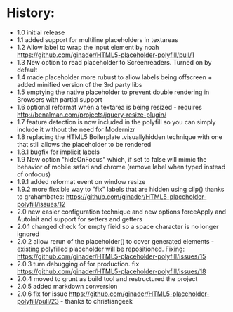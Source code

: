 History:
========
* 1.0 initial release
* 1.1 added support for multiline placeholders in textareas
* 1.2 Allow label to wrap the input element by noah https://github.com/ginader/HTML5-placeholder-polyfill/pull/1
* 1.3 New option to read placeholder to Screenreaders. Turned on by default
* 1.4 made placeholder more rubust to allow labels being offscreen + added minified version of the 3rd party libs
* 1.5 emptying the native placeholder to prevent double rendering in Browsers with partial support
* 1.6 optional reformat when a textarea is being resized - requires http://benalman.com/projects/jquery-resize-plugin/
* 1.7 feature detection is now included in the polyfill so you can simply include it without the need for Modernizr
* 1.8 replacing the HTML5 Boilerplate .visuallyhidden technique with one that still allows the placeholder to be rendered
* 1.8.1 bugfix for implicit labels
* 1.9 New option "hideOnFocus" which, if set to false will mimic the behavior of mobile safari and chrome (remove label when typed instead of onfocus)
* 1.9.1 added reformat event on window resize
* 1.9.2 more flexible way to "fix" labels that are hidden using clip() thanks to grahambates: https://github.com/ginader/HTML5-placeholder-polyfill/issues/12
* 2.0 new easier configuration technique and new options forceApply and AutoInit and support for setters and getters
* 2.0.1 changed check for empty field so a space character is no longer ignored
* 2.0.2 allow rerun of the placeholder() to cover generated elements - existing polyfilled placeholder will be repositioned. Fixing: https://github.com/ginader/HTML5-placeholder-polyfill/issues/15
* 2.0.3 turn debugging of for production. fix https://github.com/ginader/HTML5-placeholder-polyfill/issues/18
* 2.0.4 moved to grunt as build tool and restructured the project
* 2.0.5 added markdown conversion
* 2.0.6 fix for issue https://github.com/ginader/HTML5-placeholder-polyfill/pull/23 - thanks to christiangeek
